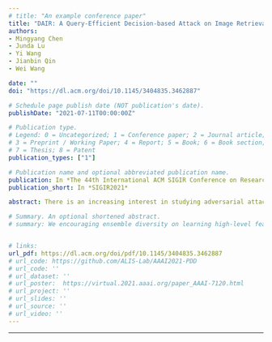 ```yaml
---
# title: "An example conference paper"
title: "DAIR: A Query-Efficient Decision-based Attack on Image Retrieval Systems"
authors:
- Mingyang Chen
- Junda Lu
- Yi Wang
- Jianbin Qin
- Wei Wang

date: ""
doi: "https://dl.acm.org/doi/10.1145/3404835.3462887"

# Schedule page publish date (NOT publication's date).
publishDate: "2021-07-11T00:00:00Z"

# Publication type.
# Legend: 0 = Uncategorized; 1 = Conference paper; 2 = Journal article;
# 3 = Preprint / Working Paper; 4 = Report; 5 = Book; 6 = Book section;
# 7 = Thesis; 8 = Patent
publication_types: ["1"]

# Publication name and optional abbreviated publication name.
publication: In *The 44th International ACM SIGIR Conference on Research and Development in Information Retrieval.*
publication_short: In *SIGIR2021*

abstract: There is an increasing interest in studying adversarial attacks on image retrieval systems. However, most of the existing attack methods are based on the white-box setting, where the attackers have access to all the model and database details, which is a strong assumption for practical attacks. The generic transfer-based attack also requires substantial resources yet the effect was shown to be unreliable. In this paper, we make the first attempt in proposing a query-efficient decision-based attack framework for the image retrieval (DAIR) to completely subvert the top-K retrieval results with human imperceptible perturbations. We propose an optimization-based method with a smoothed utility function to overcome the challenging discrete nature of the problem. To further improve the query efficiency, we propose a novel sampling method that can achieve the transferability between the surrogate and the target model efficiently. Our comprehensive experimental evaluation on the benchmark datasets shows that our DAIR method outperforms significantly the state-of-the-art decision-based methods. We also demonstrate that real image retrieval engines (Bing Visual Search and Face++ engines) can be attacked successfully with only several hundreds of queries.

# Summary. An optional shortened abstract.
# summary: We encouraging ensemble diversity on learning high-level feature representations and gradient dispersion in simultaneous training of deep ensemble networks.


# links:
url_pdf: https://dl.acm.org/doi/pdf/10.1145/3404835.3462887
# url_code: https://github.com/ALIS-Lab/AAAI2021-PDD
# url_code: ''
# url_dataset: ''
# url_poster:  https://virtual.2021.aaai.org/paper_AAAI-7120.html
# url_project: ''
# url_slides: ''
# url_source: ''
# url_video: ''
---
```

---
